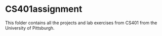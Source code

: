 # CS401assignment
This folder contains all the projects and lab exercises from CS401 from the University of Pittsburgh.
